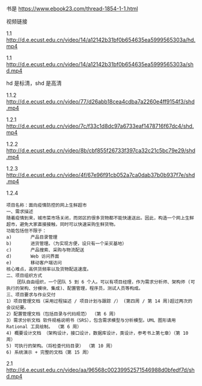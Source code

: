 # 

书是 https://www.ebook23.com/thread-1854-1-1.html

视频链接

1.1 http://d.e.ecust.edu.cn/video/14/a12142b31bf0b654635ea5999565303a/hd.mp4

1.1 http://d.e.ecust.edu.cn/video/14/a12142b31bf0b654635ea5999565303a/shd.mp4

hd 是标清，shd 是高清

1.1.2 http://d.e.ecust.edu.cn/video/77/d26abb18cea4cdba7a2260e4ff9154f3/shd.mp4

1.2.1 http://d.e.ecust.edu.cn/video/7c/f33c1d8dc97a6733eaf1478716f67dc4/shd.mp4

1.2.2 http://d.e.ecust.edu.cn/video/8b/cbf855f26733f397ca32c21c5bc79e29/shd.mp4

1.2.3 http://d.e.ecust.edu.cn/video/4f/67e96f91cb052a7ca0dab37b0b937f7e/shd.mp4

1.2.4

```
项目名称：面向疫情防控的网上生鲜超市
一、需求描述
随着疫情到来，城市菜市场关闭，而郊区的很多货物都不能快速送出。因此，构造一个网上生鲜超市，避免大家直接接触，同时可以快速采购生鲜货物。
功能包括但不限于：
a)       产品目录管理
b)       进货管理。（为实现方便，设只有一个采买基地）
c)       产品搜索、采购与物流配送
d)       Web 访问界面
e)       移动客户端访问
核心难点，高供货频率以及货物配送速度。
二、项目组织方式
    团队自由组织，一个团队 5 到 6 个人。可以有项目经理，作为需求分析师、架构师 (可执行的架构、分模块、集成)、配置管理，程序员，测试人员等构成。
三、项目要求与作业交付
1）项目管理文档（采用过程描述 / 项目计划与跟踪 /） (第四周 / 第 14 周)超过两次的会议纪要。
2）配置管理文档（包括目录与代码规范） （第 6 周）
3）需求分析文档 软件规格说明书（SRS），包含需求模型与分析模型。UML 图形请用 Rational 工具绘制。 （第 6 周）
4) 概要设计文档 （架构设计，接口设计，数据库设计，类设计，参考书上第七章）（第 10 周）
5) 可执行的架构。（将检查代码目录） （第 10 周）
6) 系统演示 + 完整的文档（第 15 周）
```

2.1 http://d.e.ecust.edu.cn/video/aa/96568c00239952571546988d0bfedf7d/shd.mp4



